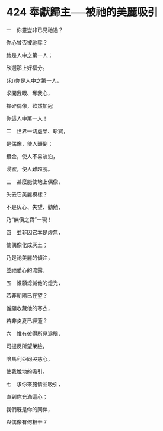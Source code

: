 # 424 奉獻歸主──被祂的美麗吸引　

一　你靈豈非已見祂過？

你心曾否被祂奪？

祂是人中之第一人；

欣選那上好福分。

(和)你是人中之第一人，

求開我眼、奪我心，

摔碎偶像，歡然加冠

你這人中第一人！

二　世界一切虛榮、珍寶，

是偶像，使人顛倒；

鍍金，使人不易淡泊，

浸蜜，使人難超脫。

三　甚麼能使地上偶像，

失去它美麗模樣？

不是灰心、失望、勸勉，

乃“無價之寶”一現！

四　並非因它本是虛無，

使偶像化成灰土；

乃是祂美麗的傾注，

並祂愛心的流露。

五　誰願熄滅他的燈光，

若非朝陽已在望？

誰願收藏他的寒衣，

若非炎夏已經蒞？

六　惟有彼得所見淚眼，

司提反所望榮臉，

陪馬利亞同哭慈心，

使我脫地的吸引。

七　求你來施情並吸引，

直到你充滿這心；

我們既是你的同伴，

與偶像有何相干？

